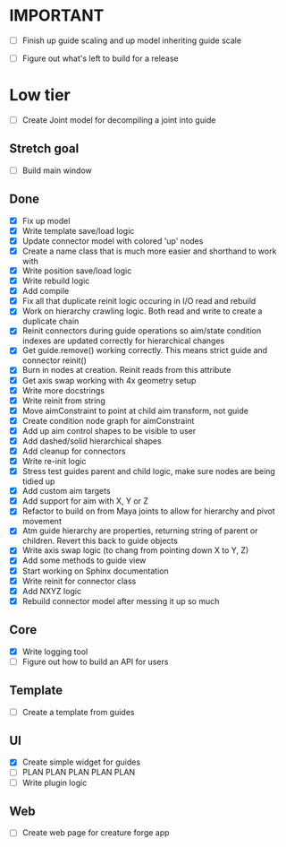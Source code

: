 # IMPORTANT
- [ ] Finish up guide scaling and up model inheriting guide scale
- [ ] Figure out what's left to build for a release


# Low tier
- [ ] Create Joint model for decompiling a joint into guide

## Stretch goal
- [ ] Build main window

## Done
- [x] Fix up model
- [x] Write template save/load logic
- [x] Update connector model with colored 'up' nodes
- [x] Create a name class that is much more easier and shorthand to work with
- [x] Write position save/load logic
- [x] Write rebuild logic
- [x] Add compile
- [x] Fix all that duplicate reinit logic occuring in I/O read and rebuild
- [x] Work on hierarchy crawling logic. Both read and write to create a duplicate chain
- [x] Reinit connectors during guide operations so aim/state condition indexes are updated correctly for hierarchical changes
- [x] Get guide.remove() working correctly. This means strict guide and connector reinit()
- [x] Burn in nodes at creation. Reinit reads from this attribute
- [x] Get axis swap working with 4x geometry setup
- [x] Write more docstrings
- [x] Write reinit from string
- [x] Move aimConstraint to point at child aim transform, not guide
- [x] Create condition node graph for aimConstraint
- [x] Add up aim control shapes to be visible to user
- [x] Add dashed/solid hierarchical shapes
- [x] Add cleanup for connectors
- [x] Write re-init logic
- [x] Stress test guides parent and child logic, make sure nodes are being tidied up
- [x] Add custom aim targets
- [x] Add support for aim with X, Y or Z
- [x] Refactor to build on from Maya joints to allow for hierarchy and pivot movement
- [x] Atm guide hierarchy are properties, returning string of parent or children. Revert this back to guide objects
- [x] Write axis swap logic (to chang from pointing down X to Y, Z)
- [x] Add some methods to guide view
- [x] Start working on Sphinx documentation
- [x] Write reinit for connector class
- [x] Add NXYZ logic
- [x] Rebuild connector model after messing it up so much

## Core
- [x] Write logging tool
- [ ] Figure out how to build an API for users

## Template
- [ ] Create a template from guides

## UI
- [x] Create simple widget for guides
- [ ] PLAN PLAN PLAN PLAN PLAN 
- [ ] Write plugin logic

## Web
- [ ] Create web page for creature forge app
